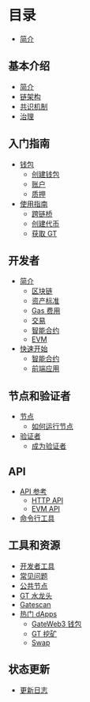 # 目录

* [简介](README.md)

## 基本介绍
* [简介](general/introduction.md)
* [链架构](general/architecture.md)
* [共识机制](general/consensus.md)
* [治理](general/governance.md)

## 入门指南
* [钱包](getting-started/wallet/wallet.md)
  * [创建钱包](getting-started/wallet/create-wallet.md)
  * [账户](getting-started/wallet/accounts.md)
  * [质押](getting-started/wallet/staking.md)
* [使用指南](getting-started/guides.md)
  * [跨链桥](getting-started/guides/bridge.md)
  * [创建代币](getting-started/guides/create-token.md)
  <!-- * [发布到交易市场](getting-started/guides/listing.md) -->
    <!-- * [创建交易对](getting-started/guides/create-swap-pair.md) -->
  * [获取 GT](getting-started/guides/get-gt.md)

## 开发者
* [简介](developers/introduction.md)
  * [区块链](developers/introduction/chain.md)
  * [资产标准](developers/introduction/asset-standards.md)
  * [Gas 费用](developers/introduction/gas.md)
  * [交易](developers/introduction/transactions.md)
  * [智能合约](developers/introduction/smart-contracts.md)
  * [EVM](developers/introduction/evm.md)
* [快速开始](developers/quickstart.md)
  * [智能合约](developers/quickstart/smart-contracts.md)
  * [前端应用](developers/quickstart/frontend.md)


## 节点和验证者
* [节点](nodes/README.md)
  * [如何运行节点](nodes/run-node.md)
* [验证者](nodes/validators/README.md)
  * [成为验证者](nodes/validators/become-validator.md)

<!-- ## DA 服务 (数据可用性)
* [DA 层简介](da/README.md)
* [如何使用 DA](da/usage.md) -->

## API
* [API 参考](api/README.md)
  * [HTTP API](api/http.md)
  * [EVM API](api/evm.md)
* [命令行工具](api/cli.md)
<!-- * [SDK](api/sdk/README.md)
  * [JavaScript](api/sdk/javascript.md)
  * [Python](api/sdk/python.md)
  * [Go](api/sdk/go.md) -->

## 工具和资源
* [开发者工具](tools/README.md)
* [常见问题](tools/faq.md)
* [公共节点](tools/public-endpoints.md)
* [GT 水龙头](https://www.gate.io/zh/web3/faucet)
* [Gatescan](https://gatescan.org/)
* [热门 dApps](tools/dapps.md)
  * [GateWeb3 钱包](https://www.gate.io/zh/web3)
  * [GT 挖矿](https://www.gate.io/zh/web3/mining/gt?tab=All)
  * [Swap](https://www.gate.io/zh/web3/swap/eth-bnb?input_chain=1&input_token=ETH&output_chain=56&output_token=BNB)

## 状态更新
* [更新日志](status/README.md)